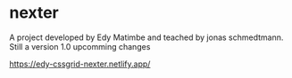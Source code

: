 # nexter
A project developed by Edy Matimbe and teached by jonas schmedtmann.
Still a version 1.0 upcomming changes


https://edy-cssgrid-nexter.netlify.app/
